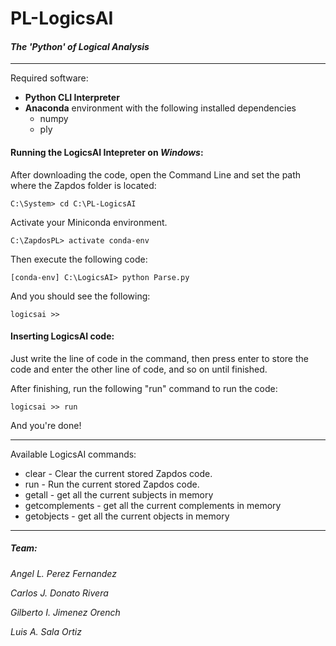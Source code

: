 # PL-LogicsAI
#### _The 'Python' of Logical Analysis_

--------

Required software:
- **Python CLI Interpreter**
- **Anaconda** environment with the following installed dependencies
  - numpy
  - ply

#### Running the LogicsAI Intepreter on *Windows*:

After downloading the code, open the Command Line and set the path where the Zapdos folder is located:

```
C:\System> cd C:\PL-LogicsAI
```

Activate your Miniconda environment.
```
C:\ZapdosPL> activate conda-env
```

Then execute the following code:
```
[conda-env] C:\LogicsAI> python Parse.py
```

And you should see the following:
```
logicsai >>
```
#### Inserting LogicsAI code:

Just write the line of code in the command, then press enter to store the code and enter the other line of code, and so on until finished.

After finishing, run the following "run" command to run the code:

```
logicsai >> run
```

And you're done!

-----------

Available LogicsAI commands:
- clear - Clear the current stored Zapdos code.
- run - Run the current stored Zapdos code.
- getall - get all the current subjects in memory
- getcomplements - get all the current complements in memory
- getobjects - get all the current objects in memory

----------

##### Team:
*Angel L. Perez Fernandez*

*Carlos J. Donato Rivera*

*Gilberto I. Jimenez Orench*

*Luis A. Sala Ortiz*
